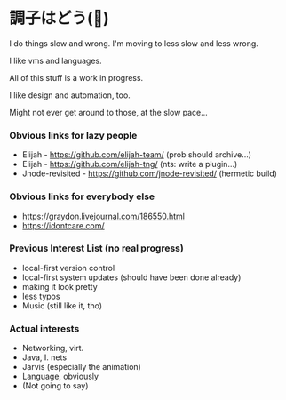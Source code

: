 # 調子はどう(👋)

I do things slow and wrong. I'm moving to less slow and less wrong.

I like vms and languages.

All of this stuff is a work in progress.

I like design and automation, too.

Might not ever get around to those, at the slow pace...

### Obvious links for lazy people

- Elijah - https://github.com/elijah-team/
  (prob should archive...)
- Elijah - https://github.com/elijah-tng/
  (nts: write a plugin...)
- Jnode-revisited - https://github.com/jnode-revisited/
  (hermetic build)

### Obvious links for everybody else

- https://graydon.livejournal.com/186550.html
- https://idontcare.com/

### Previous Interest List (no real progress)

- local-first version control
- local-first system updates (should have been done already)
- making it look pretty
- less typos
- Music (still like it, tho)

### Actual interests

- Networking, virt.
- Java, I. nets
- Jarvis (especially the animation)
- Language, obviously
- (Not going to say)
